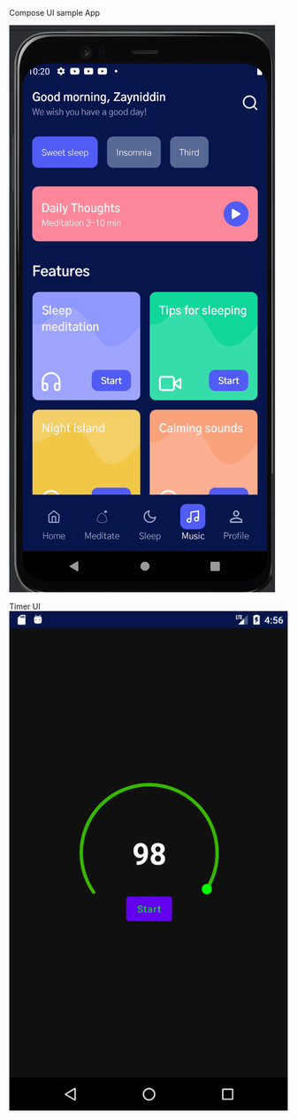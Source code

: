 Compose UI sample App

![](screenshots/screen_1.png)

Timer UI
![](screenshots/timer_screenshot.png)
